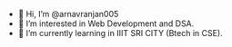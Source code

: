 - 👋 Hi, I’m @arnavranjan005
- 👀 I’m interested in Web Development and DSA.
- 🌱 I’m currently learning in IIIT SRI CITY (Btech in CSE).

<!---
arnavranjan005/arnavranjan005 is a ✨ special ✨ repository because its `README.md` (this file) appears on your GitHub profile.
You can click the Preview link to take a look at your changes.
--->
